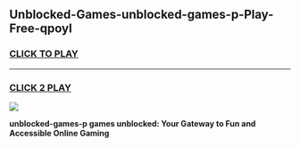 
## Unblocked-Games-unblocked-games-p-Play-Free-qpoyl
<h3>
<a href="https://premium76.site?title=unblocked-games-p&ref=15A">CLICK TO PLAY</a></h3>
<hr>

<h3>
<a href="https://premium76.site?title=unblocked-games-p&ref=15A">CLICK 2 PLAY</a>
  
</h3>

<a href="https://premium76.site?title=unblocked-games-p&ref=15A"><img src="https://clearcache.store/games.png"></a>


**unblocked-games-p games unblocked: Your Gateway to Fun and Accessible Online Gaming**
